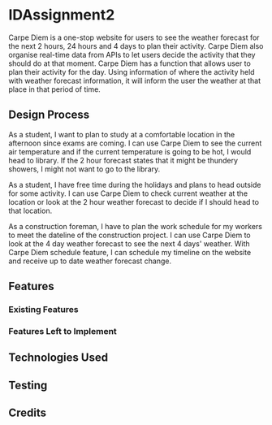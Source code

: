# IDAssignment2

Carpe Diem is a one-stop website for users to see the weather forecast for the next 2 hours, 24 hours and 4 days to plan their activity. Carpe Diem also organise real-time data from APIs to let users decide the activity that they should do at that moment. Carpe Diem has a function that allows user to plan their activity for the day. Using information of where the activity held with weather forecast information, it will inform the user the weather at that place in that period of time.

## Design Process
 As a student, I want to plan to study at a comfortable location in the afternoon since exams are coming. I can use Carpe Diem to see the current air temperature and if the current temperature is going to be hot, I would head to library. If the 2 hour forecast states that it might be thundery showers, I might not want to go to the library.

 As a student, I have free time during the holidays and plans to head outside for some activity. I can use Carpe Diem to check current weather at the location or look at the 2 hour weather forecast to decide if I should head to that location.

 As a construction foreman, I have to plan the work schedule for my workers to meet the dateline of the construction project. I can use Carpe Diem to look at the 4 day weather forecast to see the next 4 days' weather. With Carpe Diem schedule feature, I can schedule my timeline on the website and receive up to date weather forecast change.
## Features
### Existing Features

### Features Left to Implement

## Technologies Used

## Testing

## Credits
